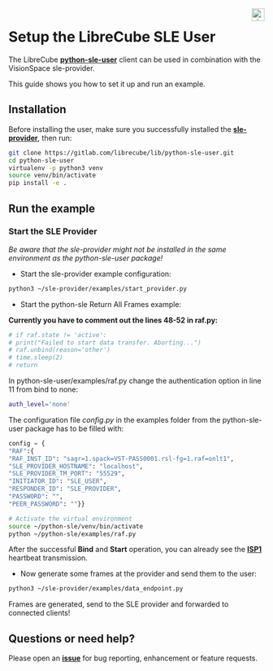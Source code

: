 <a href="http://www.visionspace.com">
   <img src="https://www.visionspace.com/img/VISIONSPACE_HZ_BLACK_HR.png" alt="visionspace logo" title="visionspace_cicd" align="right" height="25px" />
</a>

# Setup the LibreCube SLE User

The LibreCube **[python-sle-user](https://gitlab.com/librecube/lib/python-sle-user)** client can be used in combination with the VisionSpace sle-provider.

This guide shows you how to set it up and run an example.

## Installation

Before installing the user, make sure you successfully installed the **[sle-provider](https://github.com/visionspacetec/sle-provider#installation--usage)**, then run:

```bash
git clone https://gitlab.com/librecube/lib/python-sle-user.git
cd python-sle-user
virtualenv -p python3 venv
source venv/bin/activate
pip install -e .
```

## Run the example

### Start the SLE Provider

*Be aware that the sle-provider might not be installed in the same environment as the python-sle-user package!*

* Start the sle-provider example configuration:

```bash
python3 ~/sle-provider/examples/start_provider.py
```

* Start the python-sle Return All Frames example:

**Currently you have to comment out the lines 48-52 in raf.py:**

```python
# if raf.state != 'active':
# print("Failed to start data transfer. Aborting...")
# raf.unbind(reason='other')
# time.sleep(2)
# return
```

In python-sle-user/examples/raf.py change the authentication option in line 11 from bind to none:

```bash
auth_level='none'
```

The configuration file *config.py* in the examples folder from the python-sle-user package has to be filled with:

```python
config = {
"RAF":{
"RAF_INST_ID": "sagr=1.spack=VST-PASS0001.rsl-fg=1.raf=onlt1",
"SLE_PROVIDER_HOSTNAME": "localhost",
"SLE_PROVIDER_TM_PORT": "55529",
"INITIATOR_ID": "SLE_USER",
"RESPONDER_ID": "SLE_PROVIDER",
"PASSWORD": "",
"PEER_PASSWORD": ""}}
```

```bash
# Activate the virtual environment
source ~/python-sle/venv/bin/activate
python ~/python-sle/examples/raf.py
```

After the successful **Bind** and **Start** operation, you can already see the **[ISP1](https://public.ccsds.org/Pubs/913x1b2.pdf)** heartbeat transmission.

* Now generate some frames at the provider and send them to the user:

```bash
python3 ~/sle-provider/examples/data_endpoint.py
```

Frames are generated, send to the SLE provider and forwarded to connected clients!

## Questions or need help?

Please open an **[issue](https://github.com/visionspacetec/sle-provider/issues/new/choose)** for bug reporting, enhancement or feature requests.
